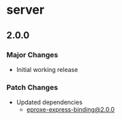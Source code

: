 # server

## 2.0.0

### Major Changes

- Initial working release

### Patch Changes

- Updated dependencies
  - eproxe-express-binding@2.0.0
